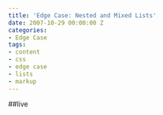 ```yaml
---
title: 'Edge Case: Nested and Mixed Lists'
date: 2007-10-29 00:00:00 Z
categories:
- Edge Case
tags:
- content
- css
- edge case
- lists
- markup
---
```


##live
